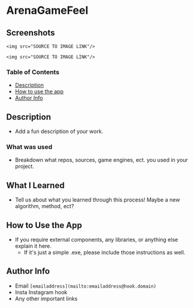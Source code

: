 # ArenaGameFeel

## Screenshots
```<img src="SOURCE TO IMAGE LINK"/>``` <!--Remove the ``` and the link will work-->

```<img src="SOURCE TO IMAGE LINK"/>``` <!--Remove the ``` and the link will work-->

### Table of Contents
- [Description](https://github.com/New-UCCS/Template-design-1/blob/main/README.md#description)<!--Change this link to your repos unique link-->
- [How to use the app](https://github.com/New-UCCS/Template-design-1/blob/main/README.md#how-to-use-the-app)<!--Change this link to your repos unique link-->
- [Author Info](https://github.com/New-UCCS/Template-design-1/blob/main/README.md#author-info)<!--Change this link to your repos unique link-->

## Description
- Add a fun description of your work.

### What was used
- Breakdown what repos, sources, game engines, ect. you used in your project. 

## What I Learned
- Tell us about what you learned through this process! Maybe a new algorithm, method, ect?

## How to Use the App
- If you require external components, any libraries, or anything else explain it here. 
  - If it's just a simple .exe, please include those instructions as well.

## Author Info
- Email ```[emailaddress](mailto:emailaddress@hook.domain)```<!--Remove the ``` and the link will work-->
- Insta Instagram hook
- Any other important links
